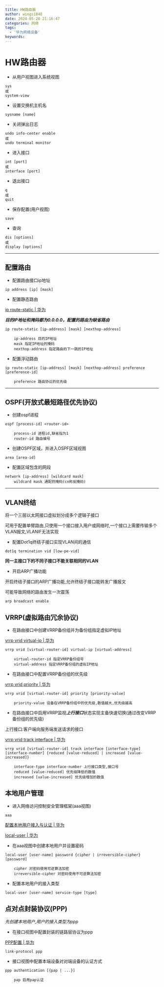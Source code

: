 ```yaml
---
title: HW路由器
author: wings1848
date: 2024-05-20 21:16:47
categories: 网络
tags: 
  - '华为网络设备'
keywords:
---
```

# HW路由器

+ 从用户视图进入系统视图
```
sys
或
system-view
```

+ 设置交换机主机名
```
sysname [name]
```

+ 关闭弹出日志
```
undo info-center enable
或
undo terminal monitor
```

+ 进入接口
```
int [port]
或
interface [port]
```

+ 退出接口
```
q
或
quit
```

+ 保存配置(用户视图)
```
save
```

+ 查询
```
dis [options]
或
display [options]
```

---

## 配置路由

+ 配置路由接口ip地址
```
ip address [ip] [mask]
```

+ 配置静态路由

[ip route-static | 华为](https://support.huawei.com/enterprise/zh/doc/EDOC1100064377/ac7caed7)

***目的IP地址和掩码都为0.0.0.0，配置的路由为缺省路由***

```
ip route-static [ip-address] [mask] [nexthop-address]

	ip-address 目的IP地址
	mask 指定IP地址的掩码
	nexthop-address 指定路由的下一跳的IP地址
```

+ 配置浮动路由
```
ip route-static [ip-address] [mask] [nexthop-address] preference [preference-id]

	preference 路由协议的优先级
```

---

## OSPF(开放式最短路径优先协议)
+ 创建ospf进程
```
ospf [process-id] <router-id>

	process-id 进程id,缺省指为1
	router-id 路由编号
```

+  创建OSPF区域，并进入OSPF区域视图
```
area [area-id]
```

+ 配置区域包含的网段
```
network [ip-address] [wildcard mask]
	wildcard mask 通配符掩码(cn称反掩码)
```

---

## VLAN终结

将一个三层以太网接口虚拟划分成多个逻辑子接口

可用于配置单臂路由,只使用一个接口接入用户或网络时,一个接口上需要传输多个VLAN报文,VLANIF无法实现

+ 配置Dot1q终结子接口实现VLAN间的通信
```
dot1q termination vid [low-pe-vid]
```
**同一主接口下的不同子接口不能关联相同的VLAN**

+ 开启ARP广播功能

开启终结子接口的ARP广播功能,允许终结子接口能转发广播报文

可能导致网络的路由发生一次震荡

```
arp broadcast enable
```

## VRRP(虚拟路由冗余协议)

+ 在路由接口中创建VRRP备份组并为备份组指定虚拟IP地址

[vrrp vrid virtual-ip | 华为](https://support.huawei.com/enterprise/zh/doc/EDOC1100096315/95be2af1)
```
vrrp vrid [virtual-router-id] virtual-ip [virtual-address]

	virtual-router-id 指定VRRP备份组号
	virtual-address 指定VRRP备份组的虚拟IP地址
```

+ 在路由接口中配置VRRP备份组的优先级

[vrrp vrid priority | 华为](https://support.huawei.com/enterprise/zh/doc/EDOC1000128396/7eaf2d8a)
```
vrrp vrid [virtual-router-id] priority [priority-value]

	priority-value 设备在VRRP备份组中的优先级,数值越大,优先级越高
```

+ 在路由接口中启用VRRP监视***上行接口***状态实现主备快速切换(通过改变VRRP备份组的优先级)

上行接口:客户端向服务端发送请求的接口

[vrrp vrid track interface | 华为](https://support.huawei.com/enterprise/zh/doc/EDOC1100241872/da21b06d)
```
vrrp vrid [virtual-router-id] track interface [interface-type] [interface-number] {reduced [value-reduced] | increased [value-increased]}

	interface-type interface-number 上行接口类型,接口号
	reduced [value-reduced] 优先级降低的数值
	increased [value-increased] 优先级增加的数值
```

## 本地用户管理

+ 进入网络访问控制安全管理框架(aaa视图)
```
aaa
```

[配置本地用户接入与认证 | 华为](https://support.huawei.com/enterprise/zh/doc/EDOC1100127139/df3fb67a)

[local-user | 华为](https://support.huawei.com/enterprise/zh/doc/EDOC1100064377/a4a00613)

+ 在aaa视图中创建本地用户并设置密码

```
local-user [user-name] password {cipher | irreversible-cipher} [password]

	cipher 对密码使用可逆算法加密
	irreversible-cipher 对密码使用不可逆算法加密
```

+ 配置本地用户的接入类型
```
local-user [user-name] service-type [type]
```

## 点对点封装协议(PPP)

*先创建本地用户,用户的接入类型为ppp*

+ 在接口视图中配置封装的链路层协议为ppp

[PPP配置 | 华为](https://support.huawei.com/enterprise/zh/doc/EDOC1100041710/b3f74c52)

```
link-protocol ppp
```

+ 接口视图中配置本端设备对对端设备的认证方式
```
ppp authentication [{pap | ...}]

	pap 启用pap认证
```
